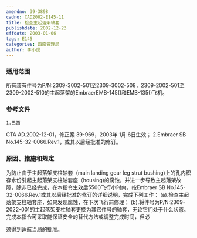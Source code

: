 ```yaml
---
amendno: 39-3898
cadno: CAD2002-E145-11
title: 检查主起落架轴套
publishdate: 2002-12-23
effdate: 2003-01-06
tags: E145
categories: 西南管理局
author: 李小虎
---
```


### 适用范围 
所有装有件号为P/N:2309-3002-501至2309-3002-508，2309-2002-501至2309-2002-510的主起落架的EmbraerEMB-145()和EMB-135()飞机。

<!--more-->
### 参考文件
    1.巴西 
CTA AD.2002-12-01，修正案 39-969，2003年 1月 6日生效；
    2.Embraer SB No.145-32-0066.Rev.1，或其以后经批准的修订。

### 原因、措施和规定 
 为防止由于主起落架支柱轴套（main landing gear leg strut bushing)上的孔内积存水份引起主起落架支柱轴套座（housing)的腐蚀，并进一步导致主起落架故障，除非已经完成，在本指令生效后5500飞行小时内，按Embraer SB No.145-32-0066.Rev.1或其以后经批准的修订的详细说明，完成下列工作： 
(a).检查主起落架支柱轴套座，如果发现腐蚀，在下次飞行前修理； 
(b).将件号为P/N:2309-2022-001的主起落架支柱轴套更换为其它件号的轴套，无论它们处于什么状态。 
完成本指令可采取能保证安全的替代方法或调整完成时间，但必
  
须得到适航当局的批准。
